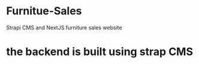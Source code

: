 # Furnitue-Sales
Strapi CMS and NextJS furniture sales website
# the backend is built using strap CMS 